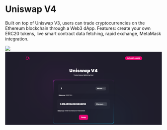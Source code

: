 # Uniswap V4
Built on top of Uniswap V3, users can trade cryptocurrencies on the Ethereum blockchain through a Web3 dApp.
Features: create your own ERC20 tokens, live smart contract data fetching, rapid exchange, MetaMask integration.

<img src="packages\react-app\src\assets\uniswap_v4_img1.png">
<img src="packages\react-app\src\assets\uniswap_v4_img2.png">
